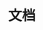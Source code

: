 ---
title: "文档"
linkTitle: "Document"

section1:
  title: 山河文档
  vice_title: 为您提供秒级响应、性能卓越、安全稳定的云计算服务

---